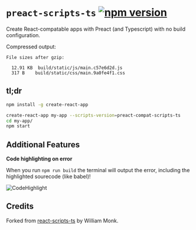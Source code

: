 # `preact-scripts-ts` [![npm version](https://badge.fury.io/js/preact-scripts-ts.svg)](https://badge.fury.io/js/preact-scripts-ts)

Create React-compatable apps with Preact (and Typescript) with no build configuration.

Compressed output:

```
File sizes after gzip:

  12.91 KB  build/static/js/main.c57e6d2d.js
  317 B    build/static/css/main.9a0fe4f1.css
```

## tl;dr

```sh
npm install -g create-react-app

create-react-app my-app --scripts-version=preact-compat-scripts-ts
cd my-app/
npm start
```

## Additional Features

**Code highlighting on error**

When you run `npm run build` the terminal will output the error, including the highlighted sourecode (like babel)!

![CodeHighlight](https://cloud.githubusercontent.com/assets/175278/22310149/1ee66ccc-e346-11e6-83ff-e3a053701fb4.gif)

## Credits

Forked from [react-scripts-ts](https://github.com/wmonk/create-react-app-typescript) by William Monk.